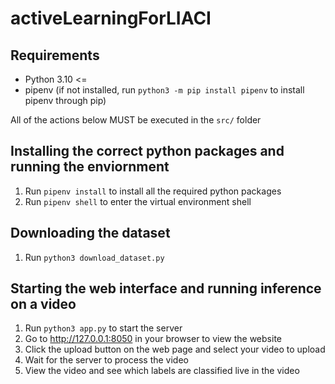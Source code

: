 # activeLearningForLIACI

## Requirements
* Python 3.10 <= 
* pipenv (if not installed, run `python3 -m pip install pipenv` to install pipenv through pip)


All of the actions below MUST be executed in the `src/` folder

## Installing the correct python packages and running the enviornment
1. Run `pipenv install` to install all the required python packages
2. Run `pipenv shell` to enter the virtual environment shell


## Downloading the dataset
1. Run `python3 download_dataset.py`

## Starting the web interface and running inference on a video
1. Run `python3 app.py` to start the server 
2. Go to http://127.0.0.1:8050 in your browser to view the website
3. Click the upload button on the web page and select your video to upload
4. Wait for the server to process the video
5. View the video and see which labels are classified live in the video